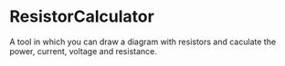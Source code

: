 # ResistorCalculator
A tool in which you can draw a diagram with resistors and caculate the power, current, voltage and resistance.
